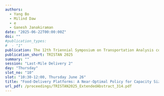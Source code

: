 ```yaml
---
authors:
  - Yang Bo
  - Milind Daw
  - e
  - Ganesh Janakiraman
date: "2025-06-22T00:00:00Z"
doi: ""
#publication_types:
#  - "1"
publication: The 12th Triennial Symposium on Transportation Analysis conference
publication_short: TRISTAN 2025
summary: ""
session: "Last-Mile Delivery 2"
day: "Thursday"
slot_no: "10"
slot: "10:30-12:00, Thursday June 26"
title: "Food-Delivery Platforms: A Near-Optimal Policy for Capacity Sizing, Order Batching, and Spatial Routing"
url_pdf: /proceedings/TRISTAN2025_ExtendedAbstract_314.pdf
---
```

